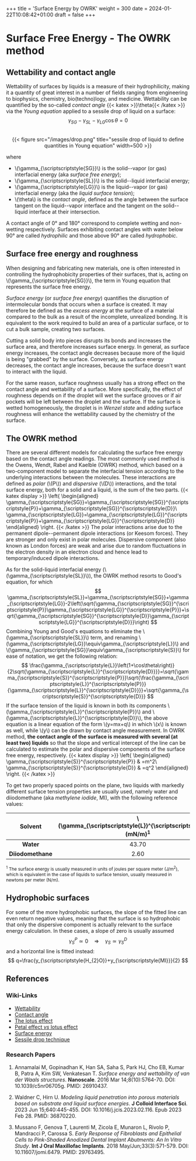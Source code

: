 +++
title = 'Surface Energy by OWRK'
weight = 300
date = 2024-01-22T10:08:42+01:00
draft = false
+++

# Surface Free Energy - The OWRK method

## Wettability and contact angle
Wettability of surfaces by liquids is a measure of their hydrophilicity, making
it a quantity of great interest in a number of fields ranging from engineering
to biophysics, chemistry, bio(techno)logy, and medicine. Wettability can be
quantified by the so-called _contact angle_ {{< katex >}}\theta{{< /katex >}}
via the _Young equation_ applied to a sessile drop of liquid on a surface:
$$
\gamma_{\scriptscriptstyle{SG}}-\gamma_{\scriptscriptstyle{SL}}-\gamma_{\scriptscriptstyle{LG}}\cos\theta=0
$$
<div style="text-align: center;">
<br>
{{< figure src="/images/drop.png" title="sessile drop of liquid to define quantities in Young equation" width=500 >}}
</div>

where
- \\(\gamma_{\scriptscriptstyle{SG}}\\) is the solid--vapor (or gas) interfacial
	energy (aka _surface free energy_);
- \\(\gamma_{\scriptscriptstyle{SL}}\\) is the solid--liquid interfacial energy;
- \\(\gamma_{\scriptscriptstyle{LG}}\\) is the liquid--vapor (or gas)
	interfacial energy (aka the _liquid surface tension_);
- \\(\theta\\) is the _contact angle_, defined as the angle between the surface
	tangent on the liquid--vapor interface and the tangent on the
	solid--liquid interface at their intersection.

A contact angle of 0° and 180° correspond to complete wetting and non-wetting
respectively. Surfaces exhibiting contact angles with water below 90° are called
_hydrophilic_ and those above 90° are called _hydrophobic_.

## Surface free energy and roughness
When designing and fabricating new materials, one is often interested in
controlling the hydrophobicity properties of their surfaces, that is, acting on
\\(\gamma_{\scriptscriptstyle{SG}}\\), the term in Young equation that
represents the surface free energy.

_Surface energy_ (or _surface free energy_) quantifies the disruption of
intermolecular bonds that occurs when a surface is created. It may therefore be
defined as the _excess energy_ at the surface of a material compared to the
bulk as a result of the incomplete, unrealized bonding. It is equivalent to the
work required to build an area of a particular surface, or to cut a bulk sample,
creating two surfaces.

Cutting a solid body into pieces disrupts its bonds and increases the surface
area, and therefore increases surface energy. In general, as surface energy
increases, the contact angle decreases because more of the liquid is being
"grabbed" by the surface. Conversely, as surface energy decreases, the contact
angle increases, because the surface doesn't want to interact with the liquid.

For the same reason, surface roughness usually has a strong effect on the
contact angle and wettability of a surface. More specifically, the effect of
roughness depends on if the droplet will wet the surface grooves or if air
pockets will be left between the droplet and the surface. If the surface is
wetted homogeneously, the droplet is in _Wenzel state_ and adding surface
roughness will enhance the wettability caused by the chemistry of the surface. 

## The OWRK method
There are several different models for calculating the surface free energy based
on the contact angle readings. The most commonly used method is the Owens,
Wendt, Rabel and Kaelble (OWRK) method, which based on a two-component model to
separate the interfacial tension according to the underlying interactions
between the molecules. These interactions are defined as _polar_ (\\(P\\)) and
_dispersive_ (\\(D\\)) interactions, and the total surface energy, both for a
solid and a liquid, is the sum of the two parts.
{{< katex display >}}
\left\{
\begin{aligned}
\gamma_{\scriptscriptstyle{SG}}=\gamma_{\scriptscriptstyle{SG}}^{\scriptscriptstyle{P}}+\gamma_{\scriptscriptstyle{SG}}^{\scriptscriptstyle{D}}\\
\gamma_{\scriptscriptstyle{LG}}=\gamma_{\scriptscriptstyle{LG}}^{\scriptscriptstyle{P}}+\gamma_{\scriptscriptstyle{LG}}^{\scriptscriptstyle{D}}
\end{aligned}
\right.
{{< /katex >}}
The polar interactions arise due to the permanent dipole--permanent dipole
interactions (or Keesom forces). They are stronger and only exist in polar
molecules. Dispersive component (also known as London forces) are weak and arise
due to random fluctuations in the electron density in an electron cloud and
hence lead to temporary/induced dipole interactions.

As for the solid-liquid interfacial energy
(\\(\gamma_{\scriptscriptstyle{SL}}\\)), the OWRK method resorts to Good's
equation, for which
$$
\gamma_{\scriptscriptstyle{SL}}=\gamma_{\scriptscriptstyle{SG}}+\gamma_{\scriptscriptstyle{LG}}-2\left(\sqrt{\gamma_{\scriptscriptstyle{SG}}^{\scriptscriptstyle{P}}\gamma_{\scriptscriptstyle{LG}}^{\scriptscriptstyle{P}}}+\sqrt{\gamma_{\scriptscriptstyle{SG}}^{\scriptscriptstyle{D}}\gamma_{\scriptscriptstyle{LG}}^{\scriptscriptstyle{D}}}\right)
$$
Combining Young and Good's equations to eliminate the
\\(\gamma_{\scriptscriptstyle{SL}}\\) term, and renaming
\\(\gamma_{\scriptscriptstyle{LG}}\equiv\gamma_{\scriptscriptstyle{L}}\\) and
\\(\gamma_{\scriptscriptstyle{SG}}\equiv\gamma_{\scriptscriptstyle{S}}\\) for
ease of notation, we get the following relation:
$$
\frac{\gamma_{\scriptscriptstyle{L}}\left(1+\cos\theta\right)}{2\sqrt{\gamma_{\scriptscriptstyle{L}}^{\scriptscriptstyle{D}}}}=\sqrt{\gamma_{\scriptscriptstyle{S}}^{\scriptscriptstyle{P}}}\sqrt{\frac{\gamma_{\scriptscriptstyle{L}}^{\scriptscriptstyle{P}}}{\gamma_{\scriptscriptstyle{L}}^{\scriptscriptstyle{D}}}}+\sqrt{\gamma_{\scriptscriptstyle{S}}^{\scriptscriptstyle{D}}}
$$
If the surface tension of the liquid is known in both its components
\\(\gamma_{\scriptscriptstyle{L}}^{\scriptscriptstyle{P}}\\) and
\\(\gamma_{\scriptscriptstyle{L}}^{\scriptscriptstyle{D}}\\), the above equation
is a linear equation of the form \\(y=mx+q\\) in which \\(x\\) is known as well,
while \\(y\\) can be drawn by contact angle measurement. In OWRK method, __the
contact angle of the surface is measured with several (at least two) liquids__
so that the slope and vertical intercept of the line can be calculated to
estimate the polar and dispersive components of the surface free energy,
respectively.
{{< katex display >}}
\left\{
\begin{aligned}
\gamma_{\scriptscriptstyle{S}}^{\scriptscriptstyle{P}} & =m^2\\
\gamma_{\scriptscriptstyle{S}}^{\scriptscriptstyle{D}} & =q^2
\end{aligned}
\right.
{{< /katex >}}

To get two properly spaced points on the plane, two liquids with markedly
different surface tension properties are usually used, namely water and
diiodomethane (aka _methylene iodide_, MI), with the following reference values:

| Solvent |\\(\gamma_{\scriptscriptstyle{L}}^{\scriptscriptstyle{P}}\\) (mN/m)<sup>1</sup>|\\(\gamma_{\scriptscriptstyle{L}}^{\scriptscriptstyle{D}}\\) (mN/m)|\\(\gamma_{\scriptscriptstyle{L}}\\) (mN/m)|\\(x\\)|
|:-----------------:|:-----:|:-----:|:-----:|:----:|
| __Water__         | 43.70 | 29.10 | 72.80 | 1.23 |
| __Diiodomethane__ |  2.60 | 47.40 | 50.00 | 0.23 |

<p style="font-size:12px;">
	<sup>1</sup> The surface energy is usually measured in units of joules per
	square meter (J/m<sup>2</sup>), which is equivalent in the case of liquids
	to surface tension, usually measured in newtons per meter (N/m).
</p>

## Hydrophobic surfaces
For some of the more hydrophobic surfaces, the slope of the fitted line can even
return negative values, meaning that the surface is so hydrophobic that only the
dispersive component is actually relevant to the surface energy calculation. In
these cases, a slope of zero is usually assumed
$$
\gamma_{\scriptscriptstyle{S}}^{\scriptscriptstyle{P}}\simeq0\quad\Rightarrow\quad\gamma_{\scriptscriptstyle{S}}\simeq\gamma_{\scriptscriptstyle{S}}^{\scriptscriptstyle{D}}
$$
and a horizontal line is fitted instead:
$$
q=\frac{y_{\scriptscriptstyle{H_{2}O}}+y_{\scriptscriptstyle{MI}}}{2}
$$

## References
### Wiki-Links
- [Wettability](https://en.wikipedia.org/wiki/Wetting)
- [Contact angle](https://en.wikipedia.org/wiki/Contact_angle)
- [The lotus effect](https://en.wikipedia.org/wiki/Lotus_effect)
- [Petal effect _vs_ lotus effect](https://en.wikipedia.org/wiki/Wetting#%22Petal_effect%22_vs._%22lotus_effect%22)
- [Surface energy](https://en.wikipedia.org/wiki/Surface_energy)
- [Sessile drop technique](https://en.wikipedia.org/wiki/Sessile_drop_technique)

### Research Papers
1. Annamalai M, Gopinadhan K, Han SA, Saha S, Park HJ, Cho EB, Kumar B, Patra A,
	Kim SW, Venkatesan T. _Surface energy and wettability of van der Waals
	structures_. __Nanoscale__. 2016 Mar 14;8(10):5764-70.
	DOI: 10.1039/c5nr06705g. PMID: 26910437.

1. Waldner C, Hirn U. _Modeling liquid penetration into porous materials based on
	substrate and liquid surface energies_. __J Colloid Interface Sci__. 2023
	Jun 15;640:445-455. DOI: 10.1016/j.jcis.2023.02.116. Epub 2023 Feb 28. PMID:
	36870220.

1. Mussano F, Genova T, Laurenti M, Zicola E, Munaron L, Rivolo P, Mandracci P,
	Carossa S. _Early Response of Fibroblasts and Epithelial Cells to
	Pink-Shaded Anodized Dental Implant Abutments: An In Vitro Study_. __Int J
	Oral Maxillofac Implants__. 2018 May/Jun;33(3):571-579. DOI:
	10.11607/jomi.6479. PMID: 29763495.
